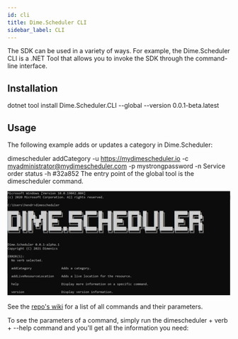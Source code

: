 ```yaml
---
id: cli
title: Dime.Scheduler CLI
sidebar_label: CLI
---
```


The SDK can be used in a variety of ways. For example, the Dime.Scheduler CLI is a .NET Tool that allows you to invoke the SDK through the command-line interface.

## Installation

dotnet tool install Dime.Scheduler.CLI --global --version 0.0.1-beta.latest

## Usage

The following example adds or updates a category in Dime.Scheduler:

dimescheduler addCategory
-u https://mydimescheduler.io
-c myadministrator@mydimescheduler.com
-p mystrongpassword
-n Service order status
-h #32a852
The entry point of the global tool is the dimescheduler command.

![Dime.Scheduler CLI](../static/img/cli.png)

See the [repo's wiki](https://github.com/dime-scheduler/cli/wiki) for a list of all commands and their parameters.

To see the parameters of a command, simply run the dimescheduler + verb + --help command and you'll get all the information you need:
